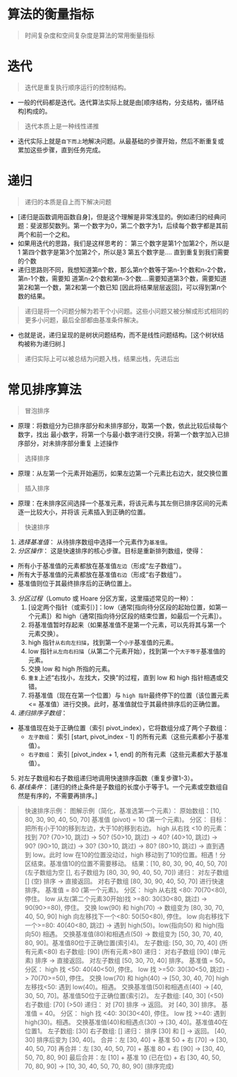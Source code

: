 # 算法的衡量指标
> 时间复杂度和空间复杂度是算法的常用衡量指标
# 迭代
> 迭代是重复执行顺序运行的控制结构。
- 一般的代码都是迭代。迭代算法实际上就是由[顺序结构，分支结构，循环结构]构成的。
> 迭代本质上是一种线性递推
- 迭代实际上就是`自下而上`地解决问题。从最基础的步骤开始，然后不断重复或累加这些步骤，直到任务完成。
# 递归
> 递归的本质是自上而下解决问题
- [递归是函数调用函数自身]，但是这个理解是非常浅显的。例如递归的经典问题：斐波那契数列。第一个数字为0，第二个数字为1，后续每个数字都是其前两个和前一个之和。
- 如果用迭代的思路，我们是这样思考的：
	第三个数字是第1个加第2个，所以是1
	第四个数字是第3个加第2个，所以是3
	第五个数字是.... 
直到重复到我们需要的个数
- 递归思路则不同，我想知道第n个数，那么第n个数等于第n-1个数和n-2个数，第n-1个数，需要知
道第n-2个数和第n-3个数....需要知道第3个数，需要知道第2和第一个数，第2和第一个数已知
[因此将结果层层返回]，可以得到第n个数的结果。
> 递归是将一个问题分解为若干个小问题。这些小问题又被分解成形式相同的更多小问题，最后全部都由基准条件解决。
- 也就是说，递归呈现的是树状问题结构，而不是线性问题结构。[这个树状结构被称为递归树.]
> 递归实际上可以被总结为问题入栈，结果出栈，先进后出

# 常见排序算法
> 冒泡排序
- 原理：将数组分为已排序部分和未排序部分，取第一个数，依此比较后续每个数字，找出
最小数字，将第一个与最小数字进行交换，将第一个数字加入已排序部分，对未排序部分重复
上述操作
> 选择排序
- 原理：从左第一个元素开始遍历，如果左边第一个元素比右边大，就交换位置
> 插入排序
- 原理：在未排序区间选择一个基准元素，将该元素与其左侧已排序区间的元素逐一比较大小，并将该
元素插入到正确的位置。
> 快速排序
1. *选择基准值*：
从待排序数组中选择一个元素作为`基准值`。
2. *分区操作*：
这是快速排序的核心步骤。目标是重新排列数组，使得：
- 所有小于基准值的元素都放在基准值`左边`（形成“左子数组”）。
- 所有大于基准值的元素都放在基准值`右边`（形成“右子数组”）。
- 基准值则位于其最终排序后的正确位置上。
3. *分区过程*（Lomuto 或 Hoare 分区方案，这里描述常见的一种）：
   1) [设定两个指针（或索引）]：low（通常[指向待分区段的起始位置，如第一个元素]）和 high（通常[指向待分区段的结束位置，如最后一个元素]）。
   2) 将基准值暂时存起来（如果基准值不是第一个元素，可以先将其与第一个元素交换）。
   3) high 指针`从右向左扫描`，找到第一个`小于`基准值的元素。
   4) low 指针`从左向右扫描`（从第二个元素开始），找到第一个`大于等于`基准值的元素。
   5) 交换 low 和 high 所指的元素。
   6) `重复`上述“右找小，左找大，交换”的过程，直到 low 和 high 指针相遇或交错。
   7) 将基准值（现在在第一个位置）与 `high 指针`最终停下的位置（该位置元素 <= 基准值）进行交换。此时，基准值就位于其最终排序后的正确位置。
4. *递归排序子数组*：
- 基准值现在处于正确位置（索引 pivot_index），它将数组分成了两个子数组：
  - `左子数组`： 索引 [start, pivot_index - 1] 的所有元素（这些元素都小于基准值）。
  - `右子数组`： 索引 [pivot_index + 1, end] 的所有元素（这些元素都大于基准值）。
5. 对左子数组和右子数组递归地调用快速排序函数（重复步骤1-3）。
6. *基线条件*：
[递归的终止条件是子数组的长度小于等于1。一个元素或空数组自然是有序的，不需要再排序。]
> 快速排序示例：
图解示例（简化，基准选第一个元素）：
原始数组：[10, 80, 30, 90, 40, 50, 70]
基准值 (pivot) = 10 (第一个元素)。
分区：
目标：把所有小于10的移到左边，大于10的移到右边。
high 从右找 <10 的元素：找到 70? (70>10, 跳过) -> 50? (50>10, 跳过) -> 40? (40>10, 跳过) -> 90? (90>10, 跳过) -> 30? (30>10, 跳过) -> 80? (80>10, 跳过) -> 直到遇到 low。此时 low 在10的位置没动过，high 移动到了10的位置。相遇！分区结束。基准值10的位置不需要移动。
结果：[10, 80, 30, 90, 40, 50, 70] (左子数组为空 [], 右子数组为 [80, 30, 90, 40, 50, 70])
递归：
对左子数组 [] (空) 排序 -> 直接返回。
对右子数组 [80, 30, 90, 40, 50, 70] 进行快速排序。
基准值 = 80 (第一个元素)。
分区：
high 从右找 <80: 70(70<80), 停住。
low 从左(第二个元素30开始)找 >=80: 30(30<80, 跳过) -> 90(90>=80), 停住。
交换 low(90) 和 high(70) -> 数组变为 [80, 30, 70, 40, 50, 90]
high 向左移找下一个<80: 50(50<80), 停住。
low 向右移找下一个>=80: 40(40<80, 跳过) -> 遇到 high(50)。low(指向50) 和 high(指向50) 相遇。
交换基准值(80)和相遇点(50) -> 数组变为 [50, 30, 70, 40, 80, 90]。基准值80位于正确位置(索引4)。
左子数组: [50, 30, 70, 40] (所有元素<80)
右子数组: [90] (所有元素>80)
递归：
对右子数组 [90] (单元素) 排序 -> 直接返回。
对左子数组 [50, 30, 70, 40] 排序。
基准值 = 50。
分区：
high 找 <50: 40(40<50), 停住。
low 找 >=50: 30(30<50, 跳过) -> 70(70>=50), 停住。
交换 low(70) 和 high(40) -> [50, 30, 40, 70]
high 左移找<50: 遇到 low(40)。相遇。
交换基准值(50)和相遇点(40) -> [40, 30, 50, 70]。基准值50位于正确位置(索引2)。
左子数组: [40, 30] (<50)
右子数组: [70] (>50)
递归：
对 [70] 排序 -> 返回。
对 [40, 30] 排序。
基准值 = 40。
分区：
high 找 <40: 30(30<40), 停住。
low 找 >=40: 遇到 high(30)。相遇。
交换基准值(40)和相遇点(30) -> [30, 40]。基准值40在位置1。
左子数组: [30]
右子数组: []
递归： 排序 [30] 和 [] -> 返回。
[40, 30] 排序后变为 [30, 40]。
合并：左 [30, 40] + 基准 50 + 右 [70] -> [30, 40, 50, 70]
再合并：左 [30, 40, 50, 70] + 基准 80 + 右 [90] -> [30, 40, 50, 70, 80, 90]
最后合并：左 [10] + 基准 10 (已在位) + 右 [30, 40, 50, 70, 80, 90] -> [10, 30, 40, 50, 70, 80, 90] (排序完成)
